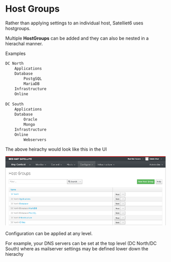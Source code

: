# Host Groups

Rather than applying settings to an individual host, Satelliet6 uses hostgroups.

Multiple **HostGroups** can be added and they can also be nested in a hierachal manner.

Examples
```
DC North
    Applications
    Database
        PostgSQL
        MariaDB
    Infrastructure
    Online

DC South
    Applications
    Database
        Oracle
        Mongo
    Infrastructure
    Online
        Webservers
```
The above heirachy would look like this in the UI

![Nested Host Groups](../images/hostgroups-nested.png)

Configuration can be applied at any level.

For example, your DNS servers can be set at the top level (DC North/DC South) where as mailserver settings may be defined lower down the hierachy

